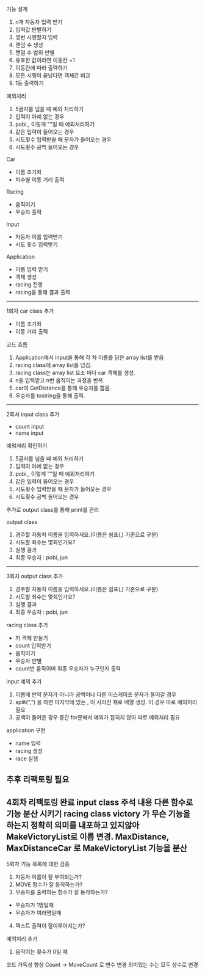 기능 설계
1. n개 자동차 입력 받기
2. 입력값 판별하기
3. 몇번 시행할지 입력
4. 랜덤 수 생성
5. 랜덤 수 범위 판별
6. 유효한 값이라면 이동칸 +1
7. 이동칸에 따라 출력하기
8. 모든 시행이 끝났다면 객체간 비교
9. 1등 출력하기

예외처리
1. 5글자를 넘을 때 예외 처리하기
2. 입력이 아예 없는 경우
3. pobi,, 이렇게 ""일 때 예외처리하기
4. 같은 입력이 들어오는 경우
5. 시도횟수 입력받을 때 문자가 들어오는 경우
6. 시도횟수 공백 들어오는 경우

Car
- 이름 초기화
- 차수별 이동 거리 출력

Racing
- 움직이기
- 우승자 출력

Input
- 자동차 이름 입력받기
- 시도 횟수 입력받기

Application
- 이름 입력 받기
- 객체 생성
- racing 진행
- racing을 통해 결과 출력 

--------
1회차
car class 추가
- 이름 초기화
- 이동 거리 출력

코드 흐름 
1. Application에서 input을 통해 각 차 이름를 담은 array list를 받음
2. racing class에 array list를 넘김.
3. racing class는 array list 요소 마다 car 객체를 생성.
4. n을 입력받고 n번 움직이는 과정을 반복.
5. car의 GetDistance를 통해 우승자를 뽑음.
6. 우승자를 tostring을 통해 출력.

----------
2회차
input class 추가
- count input
- name input

예외처리 확인하기
1. 5글자를 넘을 때 예외 처리하기
2. 입력이 아예 없는 경우
3. pobi,, 이렇게 ""일 때 예외처리하기
4. 같은 입력이 들어오는 경우
5. 시도횟수 입력받을 때 문자가 들어오는 경우
6. 시도횟수 공백 들어오는 경우

추가로 output class를 통해 print를 관리

output class
1. 경주할 자동차 이름을 입력하세요.(이름은 쉼표(,) 기준으로 구분)
2. 시도할 회수는 몇회인가요?
3. 실행 결과
4. 최종 우승자 : pobi, jun

---------
3회차
output class 추가
1. 경주할 자동차 이름을 입력하세요.(이름은 쉼표(,) 기준으로 구분)
2. 시도할 회수는 몇회인가요?
3. 실행 결과
4. 최종 우승자 : pobi, jun

racing class 추가
- 차 객체 만들기
- count 입력받기
- 움직이기
- 우승자 판별
- count번 움직이며 최종 우승자가 누구인지 출력 

input 예외 추가
1. 이름에 만약 문자가 아니라 공백이나 다른 이스케이프 문자가 들어갈 경우
2. split(",") 을 하면 마지막에 있는 , 이 사라진 채로 배열 생성. 이 경우 따로 예외처리 필요
3. 공백이 들어온 경우 중간 for문에서 예외가 잡히지 않아 따로 예외처리 필요

application 구현
- name 입력
- racing 생성
- race 실행

추후 리팩토링 필요
--------
4회차
리팩토링 완료
input class 주석 내용 다른 함수로 기능 분산 시키기
racing class victory 가 무슨 기능을 하는지 정확히 의미를 내포하고 있지않아
MakeVictoryList로 이름 변경.
MaxDistance, MaxDistanceCar 로 MakeVictoryList 기능을 분산
----------
5회차
기능 목록에 대한 검증
1. 자동차 이름이 잘 부여되는가?
2. MOVE 함수가 잘 동작하는가?
3. 우승자를 출력하는 함수가 잘 동작하는가?
- 우승자가 1명일때
- 우승자가 여러명일때
4. 텍스트 출력이 잘이루어지는가?


예외처리 추가
1. 움직이는 횟수가 0일 때

코드 가독성 향상
Count -> MoveCount 로 변수 변경
의미있는 수는 모두 상수로 변경

